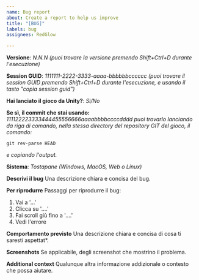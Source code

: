 ```yaml
---
name: Bug report
about: Create a report to help us improve
title: "[BUG]"
labels: bug
assignees: RedGlow

---
```


**Versione**: _N.N.N_
_(puoi trovare la versione premendo Shift+Ctrl+D durante l'esecuzione)_

**Session GUID**: _1111111-2222-3333-aaaa-bbbbbbcccccc_
_(puoi trovare il session GUID premendo Shift+Ctrl+D durante l'esecuzione, e usando il tasto "copia session guid")_

**Hai lanciato il gioco da Unity?**: _Sì/No_

**Se sì, il commit che stai usando:** _111122223333444455556666aaaabbbbccccdddd_
_puoi trovarlo lanciando da riga di comando, nella stessa directory del repository GIT del gioco, il comando:_
```
git rev-parse HEAD
```
_e copiando l'output._

**Sistema**: _Tostapane_
_(Windows, MacOS, Web o Linux)_

**Descrivi il bug**
Una descrizione chiara e concisa del bug.

**Per riprodurre**
Passaggi per riprodurre il bug:
1. Vai a '...'
2. Clicca su '....'
3. Fai scroll giù fino a '....'
4. Vedi l'errore

**Comportamento previsto**
Una descrizione chiara e concisa di cosa ti saresti aspettat*.

**Screenshots**
Se applicabile, degli screenshot che mostrino il problema.

**Additional context**
Qualunque altra informazione addizionale o contesto che possa aiutare.
